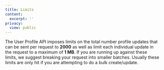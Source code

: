 ```yaml
---
title: Limits
content:
  excerpt: ''
privacy:
  view: public
---
```

The User Profile API imposes limits on the total number profile updates that can be sent per request to **2000** as well as limit each individual update in the request to a maximum of **1 MB**. If you are running up against these limits, we suggest breaking your request into smaller batches. Usually these limits are only hit if you are attempting to do a bulk create/update.
